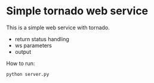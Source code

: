 # Simple tornado web service

This is a simple web service with tornado.
 * return status handling
 * ws parameters
 * output

How to run:

```python server.py```
